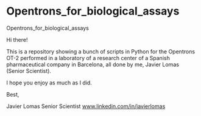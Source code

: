 # Opentrons_for_biological_assays

Opentrons_for_biological_assays

Hi there!

This is a repository showing a bunch of scripts in Python for the Opentrons OT-2 performed in a laboratory of a research center of a Spanish pharmaceutical company in Barcelona, all done by me, Javier Lomas (Senior Scientist).

I hope you enjoy as much as I did.

Best,

Javier Lomas 
Senior Scientist
www.linkedin.com/in/javierlomas
